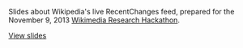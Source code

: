 Slides about Wikipedia's live RecentChanges feed, prepared for the November 9, 2013 [Wikimedia Research Hackathon](https://meta.wikimedia.org/wiki/Research:Labs2/Hackathons/November_9th,_2013). 

[View slides](slaporte.github.io/rc-talk)
